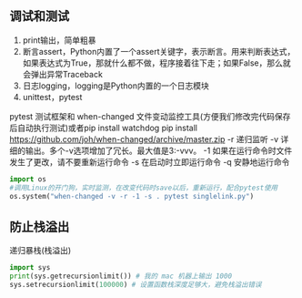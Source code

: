 ## 调试和测试
1. print输出，简单粗暴
2. 断言assert，Python内置了一个assert关键字，表示断言。用来判断表达式，如果表达式为True，那就什么都不做，程序接着往下走；如果False，那么就会弹出异常Traceback
3. 日志logging，logging是Python内置的一个日志模块
4. unittest，pytest

pytest 测试框架和 when-changed 文件变动监控工具(方便我们修改完代码保存后自动执行测试)或者pip install watchdog
pip install https://github.com/joh/when-changed/archive/master.zip
-r 递归监听
-v 详细的输出。多个-v选项增加了冗长。最大值是3:-vvv。
-1 如果在运行命令时文件发生了更改，请不要重新运行命令
-s 在启动时立即运行命令
-q 安静地运行命令
```python
import os
#调用Linux的开门狗，实时监测，在改变代码时save以后，重新运行，配合pytest使用
os.system("when-changed -v -r -1 -s . pytest singlelink.py")
```
## 防止栈溢出
递归暴栈(栈溢出)
```python
import sys
print(sys.getrecursionlimit()) # 我的 mac 机器上输出 1000
sys.setrecursionlimit(100000) # 设置函数栈深度足够大，避免栈溢出错误
```